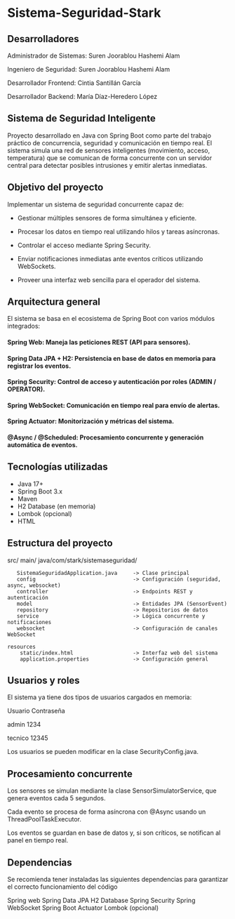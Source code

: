 # Sistema-Seguridad-Stark

## Desarrolladores

Administrador de Sistemas: Suren Joorablou Hashemi Alam

Ingeniero de Seguridad: Suren Joorablou Hashemi Alam

Desarrollador Frontend: Cintia Santillán García

Desarrollador Backend: María Díaz-Heredero López

## Sistema de Seguridad Inteligente

Proyecto desarrollado en Java con Spring Boot como parte del trabajo práctico de concurrencia, seguridad y comunicación en tiempo real.
El sistema simula una red de sensores inteligentes (movimiento, acceso, temperatura) que se comunican de forma concurrente con un servidor central para detectar posibles intrusiones y emitir alertas inmediatas.

## Objetivo del proyecto

Implementar un sistema de seguridad concurrente capaz de:

- Gestionar múltiples sensores de forma simultánea y eficiente.

- Procesar los datos en tiempo real utilizando hilos y tareas asíncronas.

- Controlar el acceso mediante Spring Security.

- Enviar notificaciones inmediatas ante eventos críticos utilizando WebSockets.

- Proveer una interfaz web sencilla para el operador del sistema.

  
## Arquitectura general

El sistema se basa en el ecosistema de Spring Boot con varios módulos integrados:

#### Spring Web: Maneja las peticiones REST (API para sensores).
#### Spring Data JPA + H2: Persistencia en base de datos en memoria para registrar los eventos.
#### Spring Security: Control de acceso y autenticación por roles (ADMIN / OPERATOR).
#### Spring WebSocket: Comunicación en tiempo real para envío de alertas.
#### Spring Actuator: Monitorización y métricas del sistema.
#### @Async / @Scheduled: Procesamiento concurrente y generación automática de eventos.

## Tecnologías utilizadas

- Java 17+
- Spring Boot 3.x
- Maven
- H2 Database (en memoria)
- Lombok (opcional)
- HTML

## Estructura del proyecto

src/
   main/
     java/com/stark/sistemaseguridad/
   
       SistemaSeguridadApplication.java     -> Clase principal
       config                               -> Configuración (seguridad, async, websocket)
       controller                           -> Endpoints REST y autenticación
       model                                -> Entidades JPA (SensorEvent)
       repository                           -> Repositorios de datos
       service                              -> Lógica concurrente y notificaciones
       websocket                            -> Configuración de canales WebSocket
       
    resources
        static/index.html                   -> Interfaz web del sistema
        application.properties              -> Configuración general

## Usuarios y roles

El sistema ya tiene dos tipos de usuarios cargados en memoria:

Usuario     Contraseña

admin       1234

tecnico     12345

Los usuarios se pueden modificar en la clase SecurityConfig.java.

## Procesamiento concurrente

Los sensores se simulan mediante la clase SensorSimulatorService, que genera eventos cada 5 segundos.

Cada evento se procesa de forma asíncrona con @Async usando un ThreadPoolTaskExecutor.

Los eventos se guardan en base de datos y, si son críticos, se notifican al panel en tiempo real.

## Dependencias
Se recomienda tener instaladas las siguientes dependencias para garantizar el correcto funcionamiento del código

Spring web
Spring Data JPA
H2 Database
Spring Security
Spring WebSocket
Spring Boot Actuator
Lombok (opcional)
